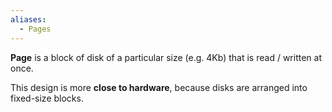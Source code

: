 ```yaml
---
aliases:
  - Pages
---
```

**Page** is a block of disk of a particular size (e.g. 4Kb) that is read / written at once.

This design is more **close to hardware**, because disks are arranged into fixed-size blocks. 

